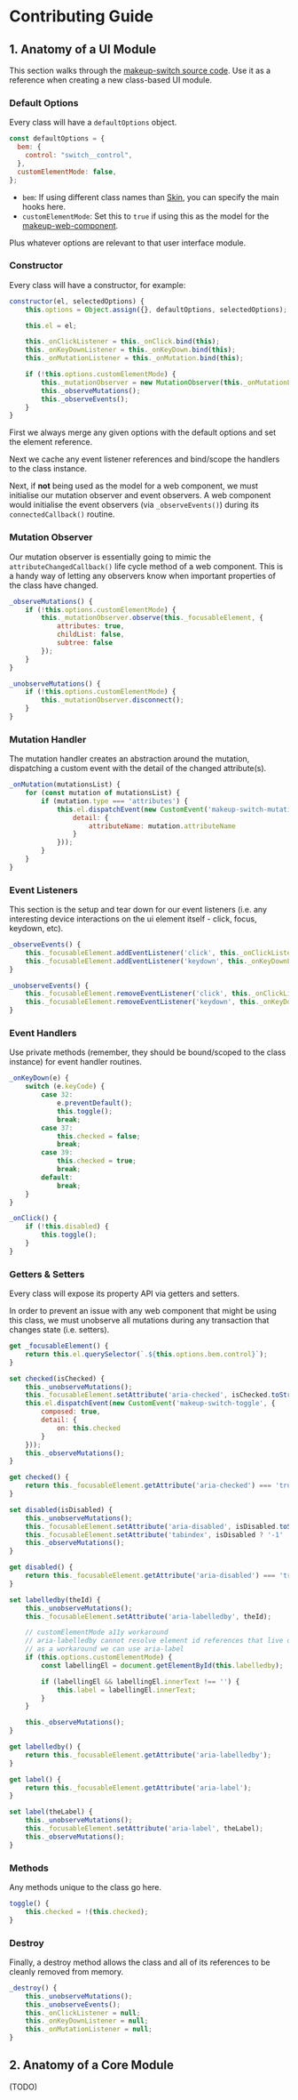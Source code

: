 # Contributing Guide

## 1. Anatomy of a UI Module

This section walks through the [makeup-switch source code](packages/makeup-switch/src/index.js). Use it as a reference when creating a new class-based UI module.

### Default Options

Every class will have a `defaultOptions` object.

```js
const defaultOptions = {
  bem: {
    control: "switch__control",
  },
  customElementMode: false,
};
```

- `bem`: If using different class names than [Skin](https://github.com/eBay/skin), you can specify the main hooks here.
- `customElementMode`: Set this to `true` if using this as the model for the [makeup-web-component](https://github.com/makeup/makeup-web-components).

Plus whatever options are relevant to that user interface module.

### Constructor

Every class will have a constructor, for example:

```js
constructor(el, selectedOptions) {
    this.options = Object.assign({}, defaultOptions, selectedOptions);

    this.el = el;

    this._onClickListener = this._onClick.bind(this);
    this._onKeyDownListener = this._onKeyDown.bind(this);
    this._onMutationListener = this._onMutation.bind(this);

    if (!this.options.customElementMode) {
        this._mutationObserver = new MutationObserver(this._onMutationListener);
        this._observeMutations();
        this._observeEvents();
    }
}
```

First we always merge any given options with the default options and set the element reference.

Next we cache any event listener references and bind/scope the handlers to the class instance.

Next, if **not** being used as the model for a web component, we must initialise our mutation observer and event observers. A web component would initialise the event observers (via `_observeEvents()`) during its `connectedCallback()` routine.

### Mutation Observer

Our mutation observer is essentially going to mimic the `attributeChangedCallback()` life cycle method of a web component. This is a handy way of letting any observers know when important properties of the class have changed.

```js
_observeMutations() {
    if (!this.options.customElementMode) {
        this._mutationObserver.observe(this._focusableElement, {
            attributes: true,
            childList: false,
            subtree: false
        });
    }
}

_unobserveMutations() {
    if (!this.options.customElementMode) {
        this._mutationObserver.disconnect();
    }
}
```

### Mutation Handler

The mutation handler creates an abstraction around the mutation, dispatching a custom event with the detail of the changed attribute(s).

```js
_onMutation(mutationsList) {
    for (const mutation of mutationsList) {
        if (mutation.type === 'attributes') {
            this.el.dispatchEvent(new CustomEvent('makeup-switch-mutation', {
                detail: {
                    attributeName: mutation.attributeName
                }
            }));
        }
    }
}
```

### Event Listeners

This section is the setup and tear down for our event listeners (i.e. any interesting device interactions on the ui element itself - click, focus, keydown, etc).

```js
_observeEvents() {
    this._focusableElement.addEventListener('click', this._onClickListener);
    this._focusableElement.addEventListener('keydown', this._onKeyDownListener);
}

_unobserveEvents() {
    this._focusableElement.removeEventListener('click', this._onClickListener);
    this._focusableElement.removeEventListener('keydown', this._onKeyDownListener);
}
```

### Event Handlers

Use private methods (remember, they should be bound/scoped to the class instance) for event handler routines.

```js
_onKeyDown(e) {
    switch (e.keyCode) {
        case 32:
            e.preventDefault();
            this.toggle();
            break;
        case 37:
            this.checked = false;
            break;
        case 39:
            this.checked = true;
            break;
        default:
            break;
    }
}

_onClick() {
    if (!this.disabled) {
        this.toggle();
    }
}
```

### Getters & Setters

Every class will expose its property API via getters and setters.

In order to prevent an issue with any web component that might be using this class, we must unobserve all mutations during any transaction that changes state (i.e. setters).

```js
get _focusableElement() {
    return this.el.querySelector(`.${this.options.bem.control}`);
}

set checked(isChecked) {
    this._unobserveMutations();
    this._focusableElement.setAttribute('aria-checked', isChecked.toString());
    this.el.dispatchEvent(new CustomEvent('makeup-switch-toggle', {
        composed: true,
        detail: {
            on: this.checked
        }
    }));
    this._observeMutations();
}

get checked() {
    return this._focusableElement.getAttribute('aria-checked') === 'true';
}

set disabled(isDisabled) {
    this._unobserveMutations();
    this._focusableElement.setAttribute('aria-disabled', isDisabled.toString());
    this._focusableElement.setAttribute('tabindex', isDisabled ? '-1' : '0');
    this._observeMutations();
}

get disabled() {
    return this._focusableElement.getAttribute('aria-disabled') === 'true';
}

set labelledby(theId) {
    this._unobserveMutations();
    this._focusableElement.setAttribute('aria-labelledby', theId);

    // customElementMode a11y workaround
    // aria-labelledby cannot resolve element id references that live outside of the Shadow DOM
    // as a workaround we can use aria-label
    if (this.options.customElementMode) {
        const labellingEl = document.getElementById(this.labelledby);

        if (labellingEl && labellingEl.innerText !== '') {
            this.label = labellingEl.innerText;
        }
    }

    this._observeMutations();
}

get labelledby() {
    return this._focusableElement.getAttribute('aria-labelledby');
}

get label() {
    return this._focusableElement.getAttribute('aria-label');
}

set label(theLabel) {
    this._unobserveMutations();
    this._focusableElement.setAttribute('aria-label', theLabel);
    this._observeMutations();
}
```

### Methods

Any methods unique to the class go here.

```js
toggle() {
    this.checked = !(this.checked);
}
```

### Destroy

Finally, a destroy method allows the class and all of its references to be cleanly removed from memory.

```js
_destroy() {
    this._unobserveMutations();
    this._unobserveEvents();
    this._onClickListener = null;
    this._onKeyDownListener = null;
    this._onMutationListener = null;
}
```

## 2. Anatomy of a Core Module

(TODO)
